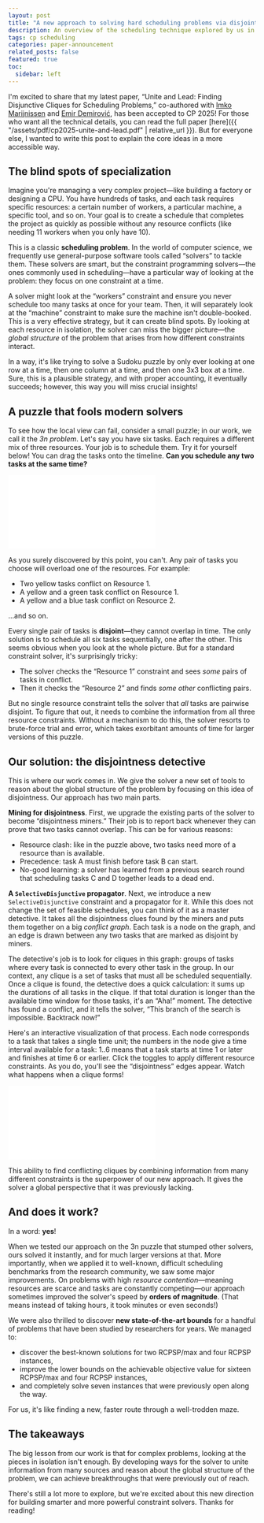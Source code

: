 ```yaml
---
layout: post
title: "A new approach to solving hard scheduling problems via disjointness"
description: An overview of the scheduling technique explored by us in our CP 2025 conference submission.
tags: cp scheduling
categories: paper-announcement
related_posts: false
featured: true
toc:
  sidebar: left
---
```


I'm excited to share that my latest paper, “Unite and Lead: Finding Disjunctive Cliques for Scheduling Problems,” co-authored with [Imko Marijnissen](https://imkomarijnissen.com) and [Emir Demirović](https://emirdemirovic.com), has been accepted to CP 2025! For those who want all the technical details, you can read the full paper [here]({{ "/assets/pdf/cp2025-unite-and-lead.pdf" | relative_url }}). But for everyone else, I wanted to write this post to explain the core ideas in a more accessible way.

## The blind spots of specialization

Imagine you're managing a very complex project—like building a factory or designing a CPU. You have hundreds of tasks, and each task requires specific resources: a certain number of workers, a particular machine, a specific tool, and so on. Your goal is to create a schedule that completes the project as quickly as possible without any resource conflicts (like needing 11 workers when you only have 10).

This is a classic **scheduling problem**. In the world of computer science, we frequently use general-purpose software tools called “solvers” to tackle them. These solvers are smart, but the constraint programming solvers—the ones commonly used in scheduling—have a particular way of looking at the problem: they focus on one constraint at a time.

A solver might look at the “workers” constraint and ensure you never schedule too many tasks at once for your team. Then, it will separately look at the “machine” constraint to make sure the machine isn't double-booked. This is a very effective strategy, but it can create blind spots. By looking at each resource in isolation, the solver can miss the bigger picture—the _global structure_ of the problem that arises from how different constraints interact.

In a way, it's like trying to solve a Sudoku puzzle by only ever looking at one row at a time, then one column at a time, and then one 3x3 box at a time. Sure, this is a plausible strategy, and with proper accounting, it eventually succeeds; however, this way you will miss crucial insights!

## A puzzle that fools modern solvers

To see how the local view can fail, consider a small puzzle; in our work, we call it the _3n problem_. Let's say you have six tasks. Each requires a different mix of three resources. Your job is to schedule them. Try it for yourself below! You can drag the tasks onto the timeline. **Can you schedule any two tasks at the same time?**

<iframe class="iframe-resize" src="{{ '/assets/html/cp2025-3n.html' | relative_url }}" frameborder='0' scrolling='no'></iframe>

As you surely discovered by this point, you can't. Any pair of tasks you choose will overload one of the resources. For example:
- Two yellow tasks conflict on Resource 1.
- A yellow and a green task conflict on Resource 1.
- A yellow and a blue task conflict on Resource 2.

…and so on.

Every single pair of tasks is **disjoint**—they cannot overlap in time. The only solution is to schedule all six tasks sequentially, one after the other. This seems obvious when you look at the whole picture. But for a standard constraint solver, it's surprisingly tricky:
- The solver checks the “Resource 1” constraint and sees _some_ pairs of tasks in conflict.
- Then it checks the “Resource 2” and finds _some other_ conflicting pairs.

But no single resource constraint tells the solver that _all_ tasks are pairwise disjoint. To figure that out, it needs to combine the information from all three resource constraints. Without a mechanism to do this, the solver resorts to brute-force trial and error, which takes exorbitant amounts of time for larger versions of this puzzle.

## Our solution: the disjointness detective

This is where our work comes in. We give the solver a new set of tools to reason about the global structure of the problem by focusing on this idea of disjointness. Our approach has two main parts.

**Mining for disjointness**. First, we upgrade the existing parts of the solver to become “disjointness miners.” Their job is to report back whenever they can prove that two tasks cannot overlap. This can be for various reasons:

- Resource clash: like in the puzzle above, two tasks need more of a resource than is available.
- Precedence: task A must finish before task B can start.
- No-good learning: a solver has learned from a previous search round that scheduling tasks C and D together leads to a dead end.

**A `SelectiveDisjunctive` propagator**. Next, we introduce a new `SelectiveDisjunctive` constraint and a propagator for it. While this does not change the set of feasible schedules, you can think of it as a master detective. It takes all the disjointness clues found by the miners and puts them together on a big _conflict graph_. Each task is a node on the graph, and an edge is drawn between any two tasks that are marked as disjoint by miners.

The detective's job is to look for cliques in this graph: groups of tasks where every task is connected to every other task in the group. In our context, any clique is a set of tasks that must all be scheduled sequentially. Once a clique is found, the detective does a quick calculation: it sums up the durations of all tasks in the clique. If that total duration is longer than the available time window for those tasks, it's an “Aha!” moment. The detective has found a conflict, and it tells the solver, “This branch of the search is impossible. Backtrack now!”

Here's an interactive visualization of that process. Each node corresponds to a task that takes a single time unit; the numbers in the node give a time interval available for a task: 1..6 means that a task starts at time 1 or later and finishes at time 6 or earlier. Click the toggles to apply different resource constraints. As you do, you'll see the “disjointness” edges appear. Watch what happens when a clique forms!

<iframe class="iframe-resize" src="{{ '/assets/html/cp2025-clique.html' | relative_url }}" frameborder='0' scrolling='no'></iframe>

This ability to find conflicting cliques by combining information from many different constraints is the superpower of our new approach. It gives the solver a global perspective that it was previously lacking.

## And does it work?

In a word: **yes**!

When we tested our approach on the 3n puzzle that stumped other solvers, ours solved it instantly, and for much larger versions at that. More importantly, when we applied it to well-known, difficult scheduling benchmarks from the research community, we saw some major improvements. On problems with high _resource contention_—meaning resources are scarce and tasks are constantly competing—our approach sometimes improved the solver's speed by **orders of magnitude**. (That means instead of taking hours, it took minutes or even seconds!)

We were also thrilled to discover **new state-of-the-art bounds** for a handful of problems that have been studied by researchers for years. We managed to:
- discover the best-known solutions for two RCPSP/max and four RCPSP instances,
- improve the lower bounds on the achievable objective value for sixteen RCPSP/max and four RCPSP instances,
- and completely solve seven instances that were previously open along the way.

For us, it's like finding a new, faster route through a well-trodden maze.

## The takeaways

The big lesson from our work is that for complex problems, looking at the pieces in isolation isn't enough. By developing ways for the solver to unite information from many sources and reason about the global structure of the problem, we can achieve breakthroughs that were previously out of reach. 

There's still a lot more to explore, but we're excited about this new direction for building smarter and more powerful constraint solvers. Thanks for reading!

